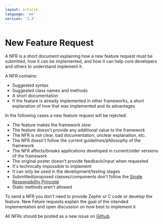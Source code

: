 ```yaml
---
layout: article
language: 'en'
version: '3.2'
---
```

# New Feature Request

A NFR is a short document explaining how a new feature request must be submitted, how it can be implemented, and how it can help core developers and others to understand implement it.

A NFR contains:
* Suggested syntax
* Suggested class names and methods
* A short documentation
* If the feature is already implemented in other frameworks, a short explanation of how that was implemented and its advantages

In the following cases a new feature request will be rejected:
* The feature makes the framework slow
* The feature doesn't provide any additional value to the framework
* The NFR is not clear, bad documentation, unclear explanation, etc.
* The NFR doesn't follow the current guidelines/philosophy of the framework
* The NFR affects/breaks applications developed in current/older versions of the framework
* The original poster doesn't provide feedback/input when requested
* It's technically impossible to implement
* It can only be used in the development/testing stages
* Submitted/proposed classes/components don't follow the [Single Responsibility Principle][SRP]
* Static methods aren't allowed

To send a NFR you don't need to provide Zephir or C code or develop the feature. New Feture requests explain the goal of the intended implementation and open discussion on how best to implement it.

All NFRs should be posted as a new issue on [Github][github-issues].

[SRP]: http://en.wikipedia.org/wiki/Single_responsibility_principle
[github-issues]: https://github.com/phalcon/cphalcon/issues
